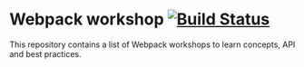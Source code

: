 # Webpack workshop [![Build Status](https://travis-ci.org/Slashgear/webpack-workshop.svg?branch=master)](https://travis-ci.org/Slashgear/webpack-workshop)

This repository contains a list of Webpack workshops to learn concepts, API and best practices.
